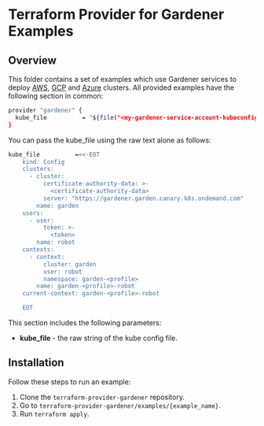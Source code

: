 # Terraform Provider for Gardener Examples

## Overview

This folder contains a set of examples which use Gardener services to deploy [AWS](https://github.com/kyma-incubator/terraform-provider-gardener/tree/master/examples/aws), [GCP](https://github.com/kyma-incubator/terraform-provider-gardener/tree/master/examples/gcp) and [Azure](https://github.com/kyma-incubator/terraform-provider-gardener/tree/master/examples/azure) clusters. All provided examples have the following section in common:

```bash
provider "gardener" {
  kube_file          = "${file("<my-gardener-service-account-kubeconfig>")}"
}
```
You can pass the kube_file using the raw text alone as follows:
```bash
kube_file          =<<-EOT
    kind: Config
    clusters:
      - cluster:
          certificate-authority-data: >-
            <certificate-authority-data>
          server: "https://gardener.garden.canary.k8s.ondemand.com"
        name: garden
    users:
      - user:
          token: >-
            <token>
        name: robot
    contexts:
      - context:
          cluster: garden
          user: robot
          namespace: garden-<profile>
        name: garden-<profile>-robot
    current-context: garden-<profile>-robot

    EOT
```
This section includes the following parameters:
* **kube_file** - the raw string of the kube config file.

## Installation

Follow these steps to run an example:

1. Clone the `terraform-provider-gardener` repository.
2. Go to `terraform-provider-gardener/examples/{example_name}`.
3. Run `terraform apply`.

